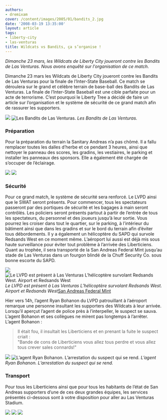 ```yaml
---
authors:
- dremixam
cover: /content/images/2005/01/bandits_2.jpg
date: '2008-03-19 13:35:00'
layout: article
tags:
- liberty-city
- las-venturas
title: Wildcats vs Bandits, ça s’organise !
---
```



_Dimanche 23 mars, les Wildcats de Liberty City joueront contre les Bandits de Las Venturas. Nous avons enquêté sur l'organisation de ce match._

Dimanche 23 mars les Wildcats de Liberty City joueront contre les Bandits de Las Venturas pour la finale de l’Inter-State Baseball. Ce match se déroulera sur le grand et célèbre terrain de base-ball des Bandits de Las Venturas. La finale de l’Inter-State Baseball est une cible parfaite pour un acte de terrorisme. C’est pourquoi le Liberty Tree a décidé de faire un article sur l’organisation et le système de sécurité de ce grand match afin de rassurer les supporters.

![](/content/images/2005/01/bandits_2.jpg)
![Les Bandits de Las Venturas.](/content/images/2005/01/eza.jpg)
_Les Bandits de Las Venturas._

### Préparation

Pour la préparation du terrain la Sanitary Andreas n’a pas chômé. Il a fallu remplacer toutes les dalles d’herbe et ce pendant 3 heures, ainsi que nettoyer le panneau des scores, les gradins, les vestiaires, le parking et installer les panneaux des sponsors. Elle a également été chargée de s’occuper de l’éclairage.

![](/content/images/2005/01/bandits_3.jpg)
![](/content/images/2005/01/qsd.jpg)

### Sécurité

Pour ce grand match, le système de sécurité sera renforcé. Le LVPD ainsi que le SWAT seront présents. Pour commencer, tous les spectateurs passeront par des portiques de sécurité et les bagages à main seront contrôlés. Les policiers seront présents partout à partir de l’entrée de tous les spectateurs, du personnel et des joueurs jusqu’à leur sortie. Vous pourrez les croiser dans tout le quartier, sur le parking, à l’intérieur du bâtiment ainsi que dans les gradins et sur le bord du terrain afin d’éviter tous débordements. Il y a également un hélicoptère du SAPD qui survole Redsands West en ce moment même. L’aéroport lui aussi est déjà mis sous haute surveillance pour éviter tout problème à l’arrivée des Liberticiens. Quant au trophée, il sera transporté de la San Andreas Federal Mint jusqu’au stade de Las Venturas dans un fourgon blindé de la Chuff Security Co. sous bonne escorte du SAPD.

![](/content/images/2005/01/ghert.jpg)
![Le LVPD est présent à Las Venturas L’hélicoptère survolant Redsands West. Airport et Redsands West](/content/images/2005/01/dsq.jpg)
_Le LVPD est présent à Las Venturas L’hélicoptère survolant Redsands West. Airport et Redsands West_[San Andreas Federal Mint](/content/images/2005/01/cxw.jpg)

Hier vers 14h, l’agent Ryan Bohanon du LVPD patrouillant à l’aéroport remarque une personne insultant les supporters des Wildcats à leur arrivée. Lorsqu’il aperçut l’agent de police près à l’interpeller, le suspect se sauva. L’agent Bohanon et ses collègues ne mirent pas longtemps à l’arrêter.  
L’agent Bohanon :

> Il était fou, il insultait les Liberticiens et en prenant la fuite le suspect criait :  
> "Bande de cons de Liberticiens vous allez tous perdre et vous allez tous crever sales connards!"

![](/content/images/2005/01/aze.jpg)
![L’agent Ryan Bohanon. L’arrestation du suspect qui se rend.](/content/images/2005/01/lvpd.jpg)
_L’agent Ryan Bohanon. L’arrestation du suspect qui se rend._

### Transport

Pour tous les Liberticiens ainsi que pour tous les habitants de l’état de San Andreas supporters d’une de ces deux grandes équipes, les services présentés ci-dessous sont à votre disposition pour aller au Las Venturas Stadium.

![](/content/images/2005/01/vbn.jpg)
![](/content/images/2005/01/nbv.jpg)
![](/content/images/2005/01/gfd.jpg)